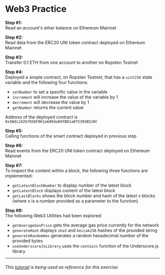 # Web3 Practice

<b>Step #1:</b>\
Read an account's ether balance on Ethereum Mainnet

<b>Step #2:</b>\
Read data from the ERC20 UNI token contract deployed on Ethereum Mainnet

<b>Step #3:</b>\
Transfer 0.1 ETH from one account to another on Ropsten Testnet

<b>Step #4:</b>\
Deployed a simple contract, on Ropsten Testnet, that has a `uint256` state variable and the following four functions:
- `setNumber` to set a specific value in the variable
- `increment` will increase the value of the variable by 1
- `decrement` will decrease the value by 1
- `getNumber` returns the current value

Address of the deployed contract is `0x5Bdc2d267058F861a609da09fB81a075395B520C`

<b>Step #5:</b>\
Calling functions of the smart contract deployed in previous step

<b>Step #6:</b>\
Read events from the ERC20 UNI token contract deployed on Ethereum Mainnet

<b>Step #7:</b>\
To inspect the content within a block, the following three functions are implemented:
- `getLatestBlockNumber` to display number of the latest block
- `getLatestBlock` displays content of the latest block
- `getLastBlocks` shows the block number and hash of the latest x blocks (where x is a number provided as a parameter to the function)

<b>Step #8:</b>\
The following Web3 Utilities had been explored:
- `getAverageGasPrice` gets the average gas price currently for the network
- `generateHash` displays `sha3` and `keccak256` hashes of the provided string
- `generateRandomHex` generates a random hexadecimal number of the provided bytes
- `useUnderscoreJsLibrary` uses the `contains` function of the Underscore.js library

<hr />

###### This [tutorial](https://www.dappuniversity.com/articles/web3-js-intro) is being used as reference for this exercise.
